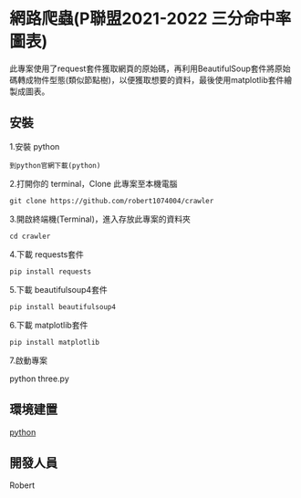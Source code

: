 # 網路爬蟲(P聯盟2021-2022 三分命中率圖表)
此專案使用了request套件獲取網頁的原始碼，再利用BeautifulSoup套件將原始碼轉成物件型態(類似節點樹)，以便獲取想要的資料，最後使用matplotlib套件繪製成圖表。



## 安裝
 1.安裝 python
 
    到python官網下載(python)

 2.打開你的 terminal，Clone 此專案至本機電腦
      
    git clone https://github.com/robert1074004/crawler
 3.開啟終端機(Terminal)，進入存放此專案的資料夾
 
    cd crawler
 
 4.下載 requests套件
 
    pip install requests
 5.下載 beautifulsoup4套件
 
    pip install beautifulsoup4
 6.下載 matplotlib套件
   
    pip install matplotlib
 7.啟動專案

   python three.py

## 環境建置
[python](https://www.python.org/)

## 開發人員
Robert

